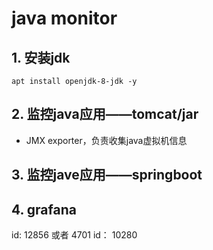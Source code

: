 # java monitor

## 1. 安装jdk
```
apt install openjdk-8-jdk -y
```

## 2. 监控java应用——tomcat/jar
* JMX exporter，负责收集java虚拟机信息

## 3. 监控jave应用——springboot


## 4. grafana
id: 12856 或者 4701
id： 10280